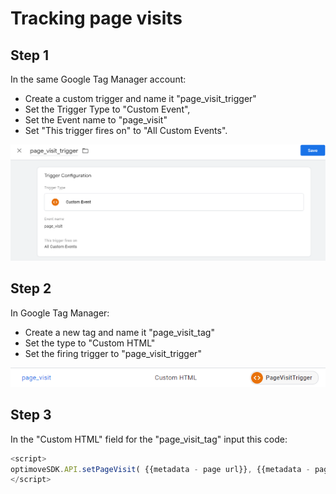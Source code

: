 # Tracking page visits

## Step 1
In the same Google Tag Manager account: 
* Create a custom trigger and name it "page_visit_trigger" 
* Set the Trigger Type to "Custom Event", 
* Set the Event name to "page_visit" 
* Set "This trigger fires on" to "All Custom Events".

<p align="left"><img src="https://github.com/DannyMac180/Web-SDK-Integration-Guide/blob/master/Web-SDK-Basic-Code-Setup/images/page_visit_trigger.png"></p>

## Step 2
In Google Tag Manager: 
* Create a new tag and name it "page_visit_tag" 
* Set the type to "Custom HTML" 
* Set the firing trigger to "page_visit_trigger"

<p align="left"><img src="https://github.com/DannyMac180/Web-SDK-Integration-Guide/blob/master/Web-SDK-Basic-Code-Setup/images/page_visit_tag.png"></p>

## Step 3
In the "Custom HTML" field for the "page_visit_tag" input this code:

```javascript
<script>
optimoveSDK.API.setPageVisit( {{metadata - page url}}, {{metadata - page title}}, {{metadata - page category}} );
</script>
```
